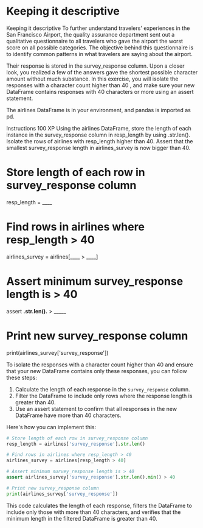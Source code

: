 # Keeping it descriptive

Keeping it descriptive
To further understand travelers' experiences in the San Francisco Airport, the quality assurance department sent out a qualitative questionnaire to all travelers who gave the airport the worst score on all possible categories. The objective behind this questionnaire is to identify common patterns in what travelers are saying about the airport.

Their response is stored in the survey_response column. Upon a closer look, you realized a few of the answers gave the shortest possible character amount without much substance. In this exercise, you will isolate the responses with a character count higher than 40 , and make sure your new DataFrame contains responses with 40 characters or more using an assert statement.

The airlines DataFrame is in your environment, and pandas is imported as pd.

Instructions
100 XP
Using the airlines DataFrame, store the length of each instance in the survey_response column in resp_length by using .str.len().
Isolate the rows of airlines with resp_length higher than 40.
Assert that the smallest survey_response length in airlines_survey is now bigger than 40.

# Store length of each row in survey_response column
resp_length = ____

# Find rows in airlines where resp_length > 40
airlines_survey = airlines[____ > ____]

# Assert minimum survey_response length is > 40
assert ____.str.len().____ > _____

# Print new survey_response column
print(airlines_survey['survey_response'])


To isolate the responses with a character count higher than 40 and ensure that your new DataFrame contains only these responses, you can follow these steps:

1. Calculate the length of each response in the `survey_response` column.
2. Filter the DataFrame to include only rows where the response length is greater than 40.
3. Use an assert statement to confirm that all responses in the new DataFrame have more than 40 characters.

Here's how you can implement this:

```python
# Store length of each row in survey_response column
resp_length = airlines['survey_response'].str.len()

# Find rows in airlines where resp_length > 40
airlines_survey = airlines[resp_length > 40]

# Assert minimum survey_response length is > 40
assert airlines_survey['survey_response'].str.len().min() > 40

# Print new survey_response column
print(airlines_survey['survey_response'])
```

This code calculates the length of each response, filters the DataFrame to include only those with more than 40 characters, and verifies that the minimum length in the filtered DataFrame is greater than 40.